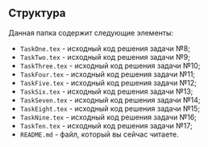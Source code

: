 ## Структура

Данная папка содержит следующие элементы:

* `TaskOne.tex` - исходный код решения задачи №8;
* `TaskTwo.tex` - исходный код решения задачи №9;
* `TaskThree.tex` - исходный код решения задачи №10;
* `TaskFour.tex` - исходный код решения задачи №11;
* `TaskFive.tex` - исходный код решения задачи №12;
* `TaskSix.tex` - исходный код решения задачи №13;
* `TaskSeven.tex` - исходный код решения задачи №14;
* `TaskEight.tex` - исходный код решения задачи №15;
* `TaskNine.tex` - исходный код решения задачи №16;
* `TaskTen.tex` - исходный код решения задачи №17;
* `README.md` - файл, который вы сейчас читаете.